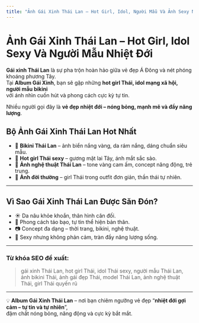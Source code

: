 ```yaml
---
title: "Ảnh Gái Xinh Thái Lan – Hot Girl, Idol, Người Mẫu Và Ảnh Sexy Nhiệt Đới"
---
```


# Ảnh Gái Xinh Thái Lan – Hot Girl, Idol Sexy Và Người Mẫu Nhiệt Đới

**Gái xinh Thái Lan** là sự pha trộn hoàn hảo giữa vẻ đẹp Á Đông và nét phóng khoáng phương Tây.  
Tại **Album Gái Xinh**, bạn sẽ gặp những **hot girl Thái, idol mạng xã hội, người mẫu bikini**  
với ánh nhìn cuốn hút và phong cách cực kỳ tự tin.

Nhiều người gọi đây là **vẻ đẹp nhiệt đới – nóng bỏng, mạnh mẽ và đầy năng lượng**.
<!--more-->

## Bộ Ảnh Gái Xinh Thái Lan Hot Nhất

- 👙 **Bikini Thái Lan** – ảnh biển nắng vàng, da rám nắng, dáng chuẩn siêu mẫu.  
- 💋 **Hot girl Thái sexy** – gương mặt lai Tây, ánh mắt sắc sảo.  
- 🧡 **Ảnh nghệ thuật Thái Lan** – tone vàng cam ấm, concept năng động, trẻ trung.  
- 🌺 **Ảnh đời thường** – girl Thái trong outfit đơn giản, thần thái tự nhiên.  

---

## Vì Sao Gái Xinh Thái Lan Được Săn Đón?

- ☀️ Da nâu khỏe khoắn, thân hình cân đối.  
- 🧠 Phong cách táo bạo, tự tin thể hiện bản thân.  
- 📷 Concept đa dạng – thời trang, bikini, nghệ thuật.  
- 💎 Sexy nhưng không phản cảm, tràn đầy năng lượng sống.  

---

### Từ khóa SEO đề xuất:
> gái xinh Thái Lan, hot girl Thái, idol Thái sexy, người mẫu Thái Lan, ảnh bikini Thái, ảnh gái đẹp Thái, model Thái Lan, ảnh nghệ thuật Thái, girl Thái quyến rũ

---

💡 **Album Gái Xinh Thái Lan** – nơi bạn chiêm ngưỡng vẻ đẹp “**nhiệt đới gợi cảm – tự tin và tự nhiên**”,  
đậm chất nóng bỏng, năng động và cực kỳ bắt mắt.
